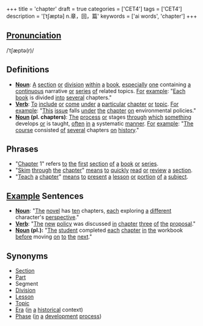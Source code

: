 +++
title = 'chapter'
draft = true
categories = ['CET4']
tags = ['CET4']
description = '[ˈt∫æptə] n.章，回，篇'
keywords = ['ai words', 'chapter']
+++

## [Pronunciation](/post/pronunciation/)
/ˈtʃæptə(r)/

## Definitions
- **[Noun](/post/noun/)**: [A](/post/a/) [section](/post/section/) [or](/post/or/) [division](/post/division/) [within](/post/within/) [a](/post/a/) [book](/post/book/), [especially](/post/especially/) [one](/post/one/) containing [a](/post/a/) [continuous](/post/continuous/) narrative [or](/post/or/) [series](/post/series/) [of](/post/of/) related topics. [For](/post/for/) [example](/post/example/): "[Each](/post/each/) [book](/post/book/) is divided [into](/post/into/) [several](/post/several/) chapters."
- **[Verb](/post/verb/)**: [To](/post/to/) [include](/post/include/) [or](/post/or/) [come](/post/come/) [under](/post/under/) [a](/post/a/) [particular](/post/particular/) [chapter](/post/chapter/) [or](/post/or/) [topic](/post/topic/). [For](/post/for/) [example](/post/example/): "[This](/post/this/) [issue](/post/issue/) falls [under](/post/under/) [the](/post/the/) [chapter](/post/chapter/) [on](/post/on/) environmental policies."
- **[Noun](/post/noun/) (pl. chapters)**: [The](/post/the/) [process](/post/process/) [or](/post/or/) stages [through](/post/through/) [which](/post/which/) [something](/post/something/) develops [or](/post/or/) is taught, [often](/post/often/) [in](/post/in/) [a](/post/a/) systematic [manner](/post/manner/). [For](/post/for/) [example](/post/example/): "[The](/post/the/) [course](/post/course/) consisted [of](/post/of/) [several](/post/several/) chapters [on](/post/on/) [history](/post/history/)."

## Phrases
- "[Chapter](/post/chapter/) 1" refers [to](/post/to/) [the](/post/the/) [first](/post/first/) [section](/post/section/) [of](/post/of/) [a](/post/a/) [book](/post/book/) [or](/post/or/) [series](/post/series/).
- "[Skim](/post/skim/) [through](/post/through/) [the](/post/the/) [chapter](/post/chapter/)" [means](/post/means/) [to](/post/to/) [quickly](/post/quickly/) [read](/post/read/) [or](/post/or/) [review](/post/review/) [a](/post/a/) [section](/post/section/).
- "[Teach](/post/teach/) [a](/post/a/) [chapter](/post/chapter/)" [means](/post/means/) [to](/post/to/) [present](/post/present/) [a](/post/a/) [lesson](/post/lesson/) [or](/post/or/) [portion](/post/portion/) [of](/post/of/) [a](/post/a/) [subject](/post/subject/).

## [Example](/post/example/) Sentences
- **[Noun](/post/noun/)**: "[The](/post/the/) [novel](/post/novel/) has [ten](/post/ten/) chapters, [each](/post/each/) exploring [a](/post/a/) [different](/post/different/) character's [perspective](/post/perspective/)."
- **[Verb](/post/verb/)**: "[The](/post/the/) [new](/post/new/) [policy](/post/policy/) was discussed [in](/post/in/) [chapter](/post/chapter/) [three](/post/three/) [of](/post/of/) [the](/post/the/) [proposal](/post/proposal/)."
- **[Noun](/post/noun/) (pl.):** "[The](/post/the/) [student](/post/student/) completed [each](/post/each/) [chapter](/post/chapter/) [in](/post/in/) [the](/post/the/) workbook [before](/post/before/) moving [on](/post/on/) [to](/post/to/) [the](/post/the/) [next](/post/next/)."

## Synonyms
- [Section](/post/section/)
- [Part](/post/part/)
- Segment
- [Division](/post/division/)
- [Lesson](/post/lesson/)
- [Topic](/post/topic/)
- [Era](/post/era/) ([in](/post/in/) [a](/post/a/) [historical](/post/historical/) context)
- [Phase](/post/phase/) ([in](/post/in/) [a](/post/a/) [development](/post/development/) [process](/post/process/))
